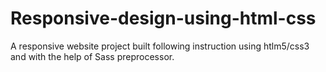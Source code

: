 # Responsive-design-using-html-css
A responsive website project built following instruction using htlm5/css3 and with the help of Sass preprocessor.
